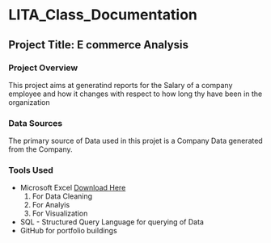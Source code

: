 # LITA_Class_Documentation

## Project Title: E commerce Analysis

### Project Overview

This project aims at generatind reports for the Salary of a company employee and how it changes with respect to how long thy have been in the organization

### Data Sources

The primary source of Data used in this projet is a Company Data generated from the Company.

### Tools Used
- Microsoft Excel [Download Here](https://www.microsoft.com)
  1. For Data Cleaning
  2. For Analyis
  3. For Visualization
- SQL - Structured Query Language for querying of Data
- GitHub for portfolio buildings
